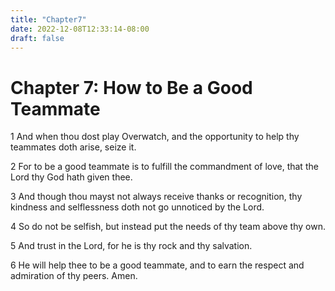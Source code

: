 ```yaml
---
title: "Chapter7"
date: 2022-12-08T12:33:14-08:00
draft: false
---
```


# Chapter 7: How to Be a Good Teammate

1 And when thou dost play Overwatch, and the opportunity to help thy teammates doth arise, seize it.

2 For to be a good teammate is to fulfill the commandment of love, that the Lord thy God hath given thee.

3 And though thou mayst not always receive thanks or recognition, thy kindness and selflessness doth not go unnoticed by the Lord.

4 So do not be selfish, but instead put the needs of thy team above thy own.

5 And trust in the Lord, for he is thy rock and thy salvation.

6 He will help thee to be a good teammate, and to earn the respect and admiration of thy peers. Amen.
